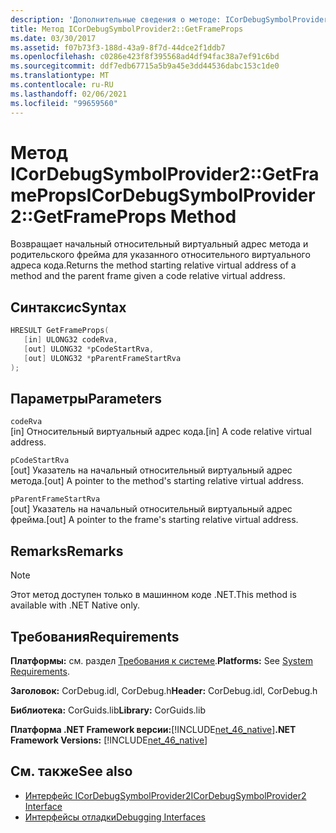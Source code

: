 ```yaml
---
description: 'Дополнительные сведения о методе: ICorDebugSymbolProvider2:: Жетфрамепропс'
title: Метод ICorDebugSymbolProvider2::GetFrameProps
ms.date: 03/30/2017
ms.assetid: f07b73f3-188d-43a9-8f7d-44dce2f1ddb7
ms.openlocfilehash: c0286e423f8f395568ad4df94fac38a7ef91c6bd
ms.sourcegitcommit: ddf7edb67715a5b9a45e3dd44536dabc153c1de0
ms.translationtype: MT
ms.contentlocale: ru-RU
ms.lasthandoff: 02/06/2021
ms.locfileid: "99659560"
---
```

# <a name="icordebugsymbolprovider2getframeprops-method"></a><span data-ttu-id="7adbe-103">Метод ICorDebugSymbolProvider2::GetFrameProps</span><span class="sxs-lookup"><span data-stu-id="7adbe-103">ICorDebugSymbolProvider2::GetFrameProps Method</span></span>

<span data-ttu-id="7adbe-104">Возвращает начальный относительный виртуальный адрес метода и родительского фрейма для указанного относительного виртуального адреса кода.</span><span class="sxs-lookup"><span data-stu-id="7adbe-104">Returns the method starting relative virtual address of a method and the parent frame given a code relative virtual address.</span></span>  
  
## <a name="syntax"></a><span data-ttu-id="7adbe-105">Синтаксис</span><span class="sxs-lookup"><span data-stu-id="7adbe-105">Syntax</span></span>  
  
```cpp  
HRESULT GetFrameProps(  
   [in] ULONG32 codeRva,  
   [out] ULONG32 *pCodeStartRva,  
   [out] ULONG32 *pParentFrameStartRva  
);  
```  
  
## <a name="parameters"></a><span data-ttu-id="7adbe-106">Параметры</span><span class="sxs-lookup"><span data-stu-id="7adbe-106">Parameters</span></span>  

 `codeRva`  
 <span data-ttu-id="7adbe-107">[in] Относительный виртуальный адрес кода.</span><span class="sxs-lookup"><span data-stu-id="7adbe-107">[in] A code relative virtual address.</span></span>  
  
 `pCodeStartRva`  
 <span data-ttu-id="7adbe-108">[out] Указатель на начальный относительный виртуальный адрес метода.</span><span class="sxs-lookup"><span data-stu-id="7adbe-108">[out] A pointer to the method's starting relative virtual address.</span></span>  
  
 `pParentFrameStartRva`  
 <span data-ttu-id="7adbe-109">[out] Указатель на начальный относительный виртуальный адрес фрейма.</span><span class="sxs-lookup"><span data-stu-id="7adbe-109">[out] A pointer to the frame's starting relative virtual address.</span></span>  
  
## <a name="remarks"></a><span data-ttu-id="7adbe-110">Remarks</span><span class="sxs-lookup"><span data-stu-id="7adbe-110">Remarks</span></span>  
  
> [!NOTE]
> <span data-ttu-id="7adbe-111">Этот метод доступен только в машинном коде .NET.</span><span class="sxs-lookup"><span data-stu-id="7adbe-111">This method is available with .NET Native only.</span></span>  
  
## <a name="requirements"></a><span data-ttu-id="7adbe-112">Требования</span><span class="sxs-lookup"><span data-stu-id="7adbe-112">Requirements</span></span>  

 <span data-ttu-id="7adbe-113">**Платформы:** см. раздел [Требования к системе](../../get-started/system-requirements.md).</span><span class="sxs-lookup"><span data-stu-id="7adbe-113">**Platforms:** See [System Requirements](../../get-started/system-requirements.md).</span></span>  
  
 <span data-ttu-id="7adbe-114">**Заголовок:** CorDebug.idl, CorDebug.h</span><span class="sxs-lookup"><span data-stu-id="7adbe-114">**Header:** CorDebug.idl, CorDebug.h</span></span>  
  
 <span data-ttu-id="7adbe-115">**Библиотека:** CorGuids.lib</span><span class="sxs-lookup"><span data-stu-id="7adbe-115">**Library:** CorGuids.lib</span></span>  
  
 <span data-ttu-id="7adbe-116">**Платформа .NET Framework версии:**[!INCLUDE[net_46_native](../../../../includes/net-46-native-md.md)]</span><span class="sxs-lookup"><span data-stu-id="7adbe-116">**.NET Framework Versions:** [!INCLUDE[net_46_native](../../../../includes/net-46-native-md.md)]</span></span>  
  
## <a name="see-also"></a><span data-ttu-id="7adbe-117">См. также</span><span class="sxs-lookup"><span data-stu-id="7adbe-117">See also</span></span>

- [<span data-ttu-id="7adbe-118">Интерфейс ICorDebugSymbolProvider2</span><span class="sxs-lookup"><span data-stu-id="7adbe-118">ICorDebugSymbolProvider2 Interface</span></span>](icordebugsymbolprovider2-interface.md)
- [<span data-ttu-id="7adbe-119">Интерфейсы отладки</span><span class="sxs-lookup"><span data-stu-id="7adbe-119">Debugging Interfaces</span></span>](debugging-interfaces.md)
